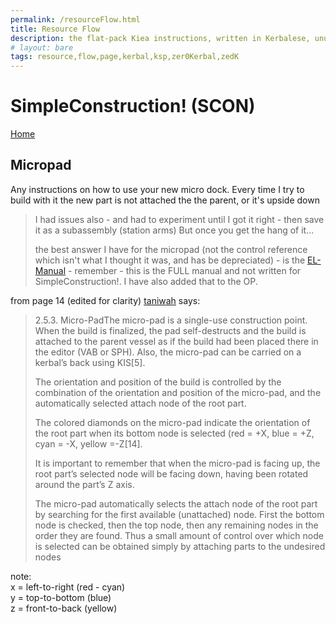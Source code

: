 ```yaml
---
permalink: /resourceFlow.html
title: Resource Flow
description: the flat-pack Kiea instructions, written in Kerbalese, unusally present, the missing half
# layout: bare
tags: resource,flow,page,kerbal,ksp,zer0Kerbal,zedK
---
```

<!--
resourceFlow.md v1.0.1.0
SimpleConstruction! (SCON)
created: 12 Dec 2021
updated: 
-->

<script src="https://kit.fontawesome.com/0ea5493613.js" crossorigin="anonymous"></script>
<i class="fa fa-gear fa-spin fa-3x" style="color: firebrick"></i>

# SimpleConstruction! (SCON)

[Home](/index.md)

## Micropad

Any instructions on how to use your new micro dock. Every time I try to build with it the new part is not attached the the parent, or it's upside down

> I had issues also - and had to experiment until I got it right - then save it as a subassembly (station arms) But once you get the hang of it...
>
> the best answer I have for the micropad (not the control reference which isn't what I thought it was, and has be depreciated) - is the [EL-Manual](http://taniwha.org/~bill/EL_Manual.pdf) - remember - this is the FULL manual and not written for SimpleConstruction!. I have also added that to the OP.

from page 14 (edited for clarity) [taniwah][taniwha] says:
> 2.5.3. Micro-PadThe micro-pad is a single-use construction point. When the build is finalized, the pad self-destructs and the build is attached to the parent vessel as if the build had been placed there in the editor (VAB or SPH). Also, the micro-pad can be carried on a kerbal’s back using KIS[5].
>  
> The orientation and position of the build is controlled by the combination of the orientation and position of the micro-pad, and the automatically selected attach node of the root part.  
>  
> The colored diamonds on the micro-pad indicate the orientation of the root part when its bottom node is selected (red = +X, blue = +Z, cyan = -X, yellow =-Z[14].
>  
>It is important to remember that when the micro-pad is facing up, the root part’s selected node will be facing down, having been rotated around the part’s Z axis.
>  
> The micro-pad automatically selects the attach node of the root part by searching for the first available (unattached) node. First the bottom node is checked, then the top node, then any remaining nodes in the order they are found. Thus a small amount of control over which node is selected can be obtained simply by attaching parts to the undesired nodes

note:  
x = left-to-right (red - cyan)  
y = top-to-bottom (blue)  
z = front-to-back (yellow)

[taniwha]: https://forum.kerbalspaceprogram.com/index.php?/profile/57176-*/ "taniwha"

<!-- this file CC BY-ND 4.0 by zer0Kerbal -->
